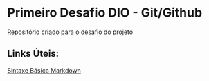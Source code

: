 # Primeiro Desafio DIO - Git/Github
Repositório criado para o desafio do projeto

## Links Úteis:

[Sintaxe Básica Markdown](https://www.markdownguide.org/getting-started/)
